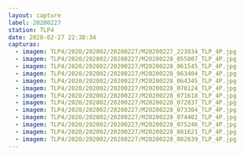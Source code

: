 ```yaml
---
layout: capture
label: 20200227
station: TLP4
date: 2020-02-27 22:38:34
capturas:
  - imagem: TLP4/2020/202002/20200227/M20200227_223834_TLP_4P.jpg
  - imagem: TLP4/2020/202002/20200227/M20200228_055807_TLP_4P.jpg
  - imagem: TLP4/2020/202002/20200227/M20200228_061545_TLP_4P.jpg
  - imagem: TLP4/2020/202002/20200227/M20200228_063404_TLP_4P.jpg
  - imagem: TLP4/2020/202002/20200227/M20200228_064345_TLP_4P.jpg
  - imagem: TLP4/2020/202002/20200227/M20200228_070124_TLP_4P.jpg
  - imagem: TLP4/2020/202002/20200227/M20200228_071618_TLP_4P.jpg
  - imagem: TLP4/2020/202002/20200227/M20200228_072037_TLP_4P.jpg
  - imagem: TLP4/2020/202002/20200227/M20200228_073304_TLP_4P.jpg
  - imagem: TLP4/2020/202002/20200227/M20200228_074402_TLP_4P.jpg
  - imagem: TLP4/2020/202002/20200227/M20200228_075246_TLP_4P.jpg
  - imagem: TLP4/2020/202002/20200227/M20200228_081621_TLP_4P.jpg
  - imagem: TLP4/2020/202002/20200227/M20200228_082639_TLP_4P.jpg
---
```

